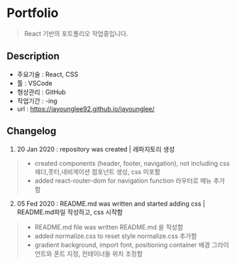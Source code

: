 # Portfolio

> React 기반의 포트폴리오 작업중입니다.

## Description
- 주요기술 : React, CSS
- 툴 : VSCode
- 형상관리 : GitHub
- 작업기간 : -ing
- url : https://jayounglee92.github.io/jayounglee/

## Changelog

1) 20 Jan 2020 : repository was created | 레파지토리 생성
> - created components (header, footer, navigation), not including css 
>   헤더,풋터,네비게이션 컴포넌트 생성, css 미포함
> - added react-router-dom for navigation function 
>    라우터로 메뉴 추가함

2) 05 Fed 2020 : README.md was written and started adding css | README.md파일 작성하고, css 시작함
> - README.md file was written
>    README.md  을 작성함
> - added normalize.css to reset style
>    normalize.css 추가함
> - gradient background, import font, positioning container
>    배경 그라이언트와 폰트 지정, 컨테이너들 위치 조정함
